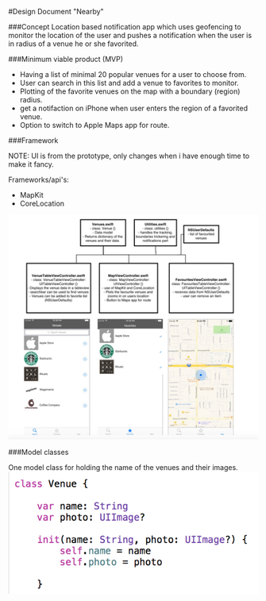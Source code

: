 #Design Document "Nearby"

###Concept
Location based notification app which uses geofencing to monitor the location of the user and pushes a notification when the user is in radius of a venue he or she favorited. 

###Minimum viable product (MVP)
- Having a list of minimal 20 popular venues for a user to choose from. 
- User can search in this list and add a venue to favorites to monitor.
- Plotting of the favorite venues on the map with a boundary (region) radius.
- get a notifaction on iPhone when user enters the region of a favorited venue. 
- Option to switch to Apple Maps app for route.


###Framework

NOTE: UI is from the prototype, only changes when i have enough time to make it fancy. 

Frameworks/api's:
- MapKit
- CoreLocation

![design_doc](doc/design_doc_2.png)

###Model classes

One model class for holding the name of the venues and their images.
![design_doc](doc/modelclass.png)


